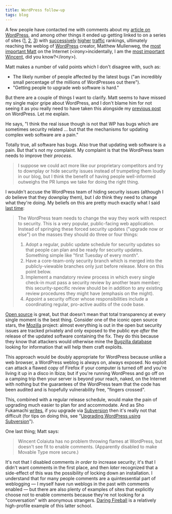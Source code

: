 ```yaml
---
title: WordPress follow-up
tags: blog
---
```


A few people have contacted me with comments about my [article on WordPress](http://typechecked.net/a/about/wincent/weblog/archives/2007/06/wordpress_flaw.php), and among other things it ended up getting linked to on a series of sites ([1](http://mjtsai.com/blog/2007/06/21/wordpress-flaw/), [2](http://daringfireball.net/linked/), [3](http://photomatt.net/2007/06/22/on-wp-security/)) with [successively](http://www.alexa.com/data/details/traffic_details?url=mjtsai.com%2F) [higher](http://www.alexa.com/data/details/traffic_details?url=daringfireball.net%2F) [traffic](http://www.alexa.com/data/details/traffic_details?url=http%3A%2F%2Fphotomatt.net%2F) rankings, ultimately reaching the weblog of [WordPress](http://typechecked.net/wiki/WordPress) creator, Matthew Mullenweg, the [most important Matt](http://photomatt.net/about/) on the Internet (&lt;irony&gt;incidentally, I am the [most important Wincent](http://www.google.com/search?q=wincent), did you know?&lt;/irony&gt;).

Matt makes a number of valid points which I don't disagree with, such as:

-   The likely number of people affected by the latest bugs ("an incredibly small percentage of the millions of WordPresses out there").
-   "Getting people to upgrade web software is hard."

But there are a couple of things I want to clarify. Matt seems to have missed my single major gripe about WordPress, and I don't blame him for not seeing it as you really need to have taken this alongside my [previous post](http://typechecked.net/a/about/wincent/weblog/archives/2007/04/wordpress_213_b.php) on WordPress. Let me explain.

He says, "I think the real issue though is not that WP has bugs which are sometimes security related ... but that the mechanisms for updating complex web software are a pain."

Totally true, all software has bugs. Also true that updating web software is a pain. But that's not my complaint. My complaint is that the WordPress team needs to improve their _process_.

> I suppose we could act more like our proprietary competitors and try to downplay or hide security issues instead of trumpeting them loudly in our blog, but I think the benefit of having people well-informed outweighs the PR lumps we take for doing the right thing.

I wouldn't accuse the WordPress team of hiding security issues (although I _do_ believe that they downplay them), but I _do_ think they need to change what they're doing. My beliefs on this are pretty much exactly what I said [last time](http://typechecked.net/a/about/wincent/weblog/archives/2007/04/wordpress_213_b.php):

> The WordPress team needs to change the way they work with respect to security. This is a very popular, public-facing web application. Instead of springing these forced security updates ("upgrade now or else") on the masses they should do three or four things:
>
> 1.  Adopt a regular, public update schedule for security updates so that people can plan and be ready for security updates. Something simple like "first Tuesday of every month".
> 2.  Have a core-team-only security branch which is merged into the publicly-viewable branches only just before release. More on this point below.
> 3.  Implement a mandatory review process in which every single check-in must pass a security review by another team member; this security-specific review should be in addition to any existing review procedures they might have (emphasis on the might).
> 4.  Appoint a security officer whose responsibilities include a coordinating regular, pro-active audits of the code base.

[Open source](http://typechecked.net/wiki/Open%20source) is great, but that doesn't mean that total transparency at every single moment is the best thing. Consider one of the iconic open source stars, the [Mozilla](http://typechecked.net/wiki/Mozilla) project: almost everything is out in the open but security issues are tracked privately and only exposed to the public eye _after_ the release of the updated software containing the fix. They do this because they know that attackers would otherwise mine the [Bugzilla database](http://bugzilla.mozilla.org) looking for information that will help them craft exploits.

This approach would be doubly appropriate for WordPress because unlike a web browser, a WordPress weblog is always on, always exposed. No exploit can attack a flawed copy of Firefox if your computer is turned off and you're living it up in a disco in Ibiza; but if you're running WordPress and go off on a camping trip then your server is beyond your reach, naked, on the Internet with nothing but the guarantees of the WordPress team that the code has been audited and is hopefully vulnerability free, "fingers crossed".

This, combined with a regular release schedule, would make the pain of upgrading much easier to plan for and accommodate. And as Sho Fukamachi [writes](http://fukamachi.org/wp/2007/06/21/yet-another-wordpress-exploit/), if you upgrade via [Subversion](http://typechecked.net/wiki/Subversion) then it's really not that difficult (for tips on doing this, see "[Upgrading WordPress using Subversion](http://typechecked.net/wiki/Upgrading%20WordPress%20using%20Subversion)").

One last thing; Matt says:

> Wincent Colaiuta has no problem throwing flames at WordPress, but doesn't see fit to enable comments. (Apparently disabled to make Movable Type more secure.)

It's not that I disabled comments _in order to_ increase security; it's that I didn't want comments in the first place, and then _later_ recognized that a side-effect of this was the possibility of locking down an installation. I understand that for many people comments are a quintessential part of weblogging — I myself have run weblogs in the past with comments enabled — but there are also plenty of examples of sites that explicitly choose not to enable comments because they're not looking for a "conversation" with anonymous strangers. [Daring Fireball](http://typechecked.net/wiki/Daring%20Fireball) is a relatively high-profile example of this latter school.

